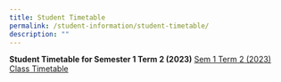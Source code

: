 ```yaml
---
title: Student Timetable
permalink: /student-information/student-timetable/
description: ""
---
```

**Student Timetable for Semester 1 Term 2 (2023)**
[Sem 1 Term 2 (2023) Class Timetable](/files/Sem%201%20Term%202%202023%20Class%20Timetable%20(08032023).pdf)